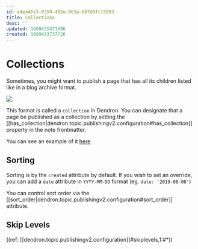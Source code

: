 ```yaml
---
id: e4ea4fe3-0350-492e-863a-687d9fc15993
title: Collections
desc: ''
updated: 1609435471496
created: 1609433737726
---
```


# Collections 

Sometimes, you might want to publish a page that has all its children listed like in a blog archive format. 

![](https://foundation-prod-assetspublic53c57cce-8cpvgjldwysl.s3-us-west-2.amazonaws.com/assets/images/publishv2.collection.jpg)

This format is called a `collection` in Dendron. You can designate that a page be published as a collection by setting the [[has_collection|dendron.topic.publishingv2.configuration#has_collection]] property in the note frontmatter. 

You can see an example of it [here](https://www.kevinslin.com/notes/e9c72b4f-adb8-4f15-a6aa-9f9d81538561.html).

## Sorting

Sorting is by the `created` attribute by default. If you wish to set an override, you can add a `date` attribute in `YYYY-MM-DD` format (eg. `date: '2019-08-08'`)

You can control sort order via the [[sort_order|dendron.topic.publishingv2.configuration#sort_order]] attribute.

## Skip Levels

((ref: [[dendron.topic.publishingv2.configuration]]#skiplevels,1:#*))